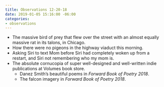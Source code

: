 ```yaml
---
title: Observations 12-20-18
date: 2019-01-05 15:16:00 -06:00
categories:
- observations
---
```


- The massive bird of prey that flew over the street with an almost equally massive rat in its talons, in Chicago.
- How there were no pigeons in the highway viaduct this morning.
- Asking Siri to text Mom before Siri had completely woken up from a restart, and Siri not remembering who my mom is.
- The absolute cornucopia of super well-designed and well-written indie publications at Volumes book store.
	- Danez Smith’s beautiful poems in *Forward Book of Poetry 2018*.
	- The falcon imagery in *Forward Book of Poetry 2018*.
